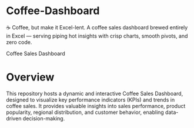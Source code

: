 # Coffee-Dashboard
☕ Coffee, but make it Excel-lent. A coffee sales dashboard brewed entirely in Excel — serving piping hot insights with crisp charts, smooth pivots, and zero code.


Coffee Sales Dashboard

# Overview
This repository hosts a dynamic and interactive Coffee Sales Dashboard, designed to visualize key performance indicators (KPIs) and trends in coffee sales. It provides valuable insights into sales performance, product popularity, regional distribution, and customer behavior, enabling data-driven decision-making.
